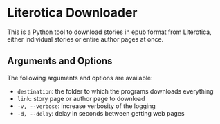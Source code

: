 # Literotica Downloader

This is a Python tool to download stories in epub format from Literotica, either individual stories or entire author pages at once.

## Arguments and Options

The following arguments and options are available:

- `destination`: the folder to which the programs downloads everything
- `link`: story page or author page to download
- `-v, --verbose`: increase verbosity of the logging
- `-d, --delay`: delay in seconds between getting web pages